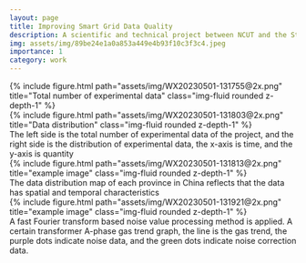 ```yaml
---
layout: page
title: Improving Smart Grid Data Quality
description: A scientific and technical project between NCUT and the State Grid Energy Research Institute
img: assets/img/89be24e1a0a853a449e4b93f10c3f3c4.jpeg
importance: 1
category: work
---
```


<!-- Every project has a beautiful feature showcase page.
It's easy to include images in a flexible 3-column grid format.
Make your photos 1/3, 2/3, or full width.

To give your project a background in the portfolio page, just add the img tag to the front matter like so:

    ---
    layout: page
    title: project
    description: a project with a background image
    img: /assets/img/12.jpg
    --- -->

<div class="row">
    <div class="col-sm-4 mt-3 mt-md-0">
        {% include figure.html path="assets/img/WX20230501-131755@2x.png" title="Total number of experimental data" class="img-fluid rounded z-depth-1" %}
    </div>
    <div class="col-sm-8 mt-3 mt-md-0">
        {% include figure.html path="assets/img/WX20230501-131803@2x.png" title="Data distribution" class="img-fluid rounded z-depth-1" %}
    </div>
</div>
<div class="caption">
    The left side is the total number of experimental data of the project, and the right side is the distribution of experimental data, the x-axis is time, and the y-axis is quantity
</div>
<div class="row">
    <div class="col-sm mt-3 mt-md-0">
        {% include figure.html path="assets/img/WX20230501-131813@2x.png" title="example image" class="img-fluid rounded z-depth-1" %}
    </div>
</div>
<div class="caption">
    The data distribution map of each province in China reflects that the data has spatial and temporal characteristics
</div>
<div class="row">
    <div class="col-sm mt-3 mt-md-0">
        {% include figure.html path="assets/img/WX20230501-131921@2x.png" title="example image" class="img-fluid rounded z-depth-1" %}
    </div>
</div>
<div class="caption">
    A fast Fourier transform based noise value processing method is applied. A certain transformer A-phase gas trend graph, the line is the gas trend, the purple dots indicate noise data, and the green dots indicate noise correction data.
</div>


